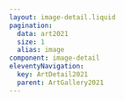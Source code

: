 ```yaml
---
layout: image-detail.liquid
pagination:
  data: art2021
  size: 1
  alias: image
component: image-detail
eleventyNavigation:
  key: ArtDetail2021
  parent: ArtGallery2021
---
```

